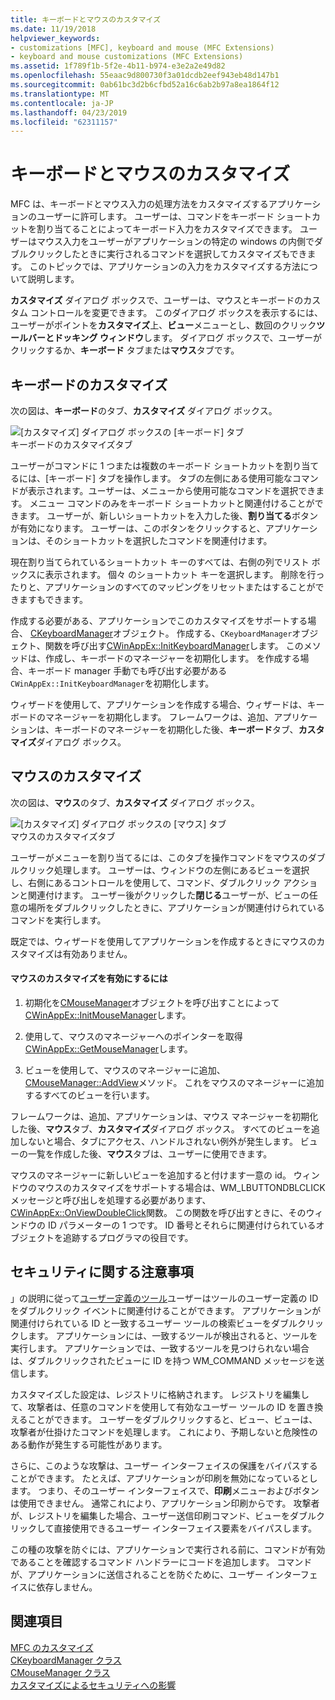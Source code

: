 ```yaml
---
title: キーボードとマウスのカスタマイズ
ms.date: 11/19/2018
helpviewer_keywords:
- customizations [MFC], keyboard and mouse (MFC Extensions)
- keyboard and mouse customizations (MFC Extensions)
ms.assetid: 1f789f1b-5f2e-4b11-b974-e3e2a2e49d82
ms.openlocfilehash: 55eaac9d800730f3a01dcdb2eef943eb48d147b1
ms.sourcegitcommit: 0ab61bc3d2b6cfbd52a16c6ab2b97a8ea1864f12
ms.translationtype: MT
ms.contentlocale: ja-JP
ms.lasthandoff: 04/23/2019
ms.locfileid: "62311157"
---
```

# <a name="keyboard-and-mouse-customization"></a>キーボードとマウスのカスタマイズ

MFC は、キーボードとマウス入力の処理方法をカスタマイズするアプリケーションのユーザーに許可します。 ユーザーは、コマンドをキーボード ショートカットを割り当てることによってキーボード入力をカスタマイズできます。 ユーザーはマウス入力をユーザーがアプリケーションの特定の windows の内側でダブルクリックしたときに実行されるコマンドを選択してカスタマイズもできます。 このトピックでは、アプリケーションの入力をカスタマイズする方法について説明します。

**カスタマイズ** ダイアログ ボックスで、ユーザーは、マウスとキーボードのカスタム コントロールを変更できます。 このダイアログ ボックスを表示するには、ユーザーがポイントを**カスタマイズ**上、**ビュー**メニューとし、数回のクリック**ツールバーとドッキング ウィンドウ**します。 ダイアログ ボックスで、ユーザーがクリックするか、**キーボード** タブまたは**マウス**タブです。

## <a name="keyboard-customization"></a>キーボードのカスタマイズ

次の図は、**キーボード**のタブ、**カスタマイズ** ダイアログ ボックス。

![[カスタマイズ] ダイアログ ボックスの [キーボード] タブ](../mfc/media/mfcnextkeyboardtab.png "カスタマイズ ダイアログ ボックスでは、[キーボード] タブ") <br/>
キーボードのカスタマイズタブ

ユーザーがコマンドに 1 つまたは複数のキーボード ショートカットを割り当てるには、[キーボード] タブを操作します。 タブの左側にある使用可能なコマンドが表示されます。ユーザーは、メニューから使用可能なコマンドを選択できます。 メニュー コマンドのみをキーボード ショートカットと関連付けることができます。 ユーザーが、新しいショートカットを入力した後、**割り当てる**ボタンが有効になります。 ユーザーは、このボタンをクリックすると、アプリケーションは、そのショートカットを選択したコマンドを関連付けます。

現在割り当てられているショートカット キーのすべては、右側の列でリスト ボックスに表示されます。 個々 のショートカット キーを選択します。 削除を行ったりと、アプリケーションのすべてのマッピングをリセットまたはすることができますもできます。

作成する必要がある、アプリケーションでこのカスタマイズをサポートする場合、 [CKeyboardManager](../mfc/reference/ckeyboardmanager-class.md)オブジェクト。 作成する、`CKeyboardManager`オブジェクト、関数を呼び出す[CWinAppEx::InitKeyboardManager](../mfc/reference/cwinappex-class.md#initkeyboardmanager)します。 このメソッドは、作成し、キーボードのマネージャーを初期化します。 を作成する場合、キーボード manager 手動でも呼び出す必要がある`CWinAppEx::InitKeyboardManager`を初期化します。

ウィザードを使用して、アプリケーションを作成する場合、ウィザードは、キーボードのマネージャーを初期化します。 フレームワークは、追加、アプリケーションは、キーボードのマネージャーを初期化した後、**キーボード**タブ、**カスタマイズ**ダイアログ ボックス。

## <a name="mouse-customization"></a>マウスのカスタマイズ

次の図は、**マウス**のタブ、**カスタマイズ** ダイアログ ボックス。

![[カスタマイズ] ダイアログ ボックスの [マウス] タブ](../mfc/media/mfcnextmousetab.png "カスタマイズ ダイアログ ボックスでは、[マウス] タブ") <br/>
マウスのカスタマイズタブ

ユーザーがメニューを割り当てるには、このタブを操作コマンドをマウスのダブルクリック処理します。 ユーザーは、ウィンドウの左側にあるビューを選択し、右側にあるコントロールを使用して、コマンド、ダブルクリック アクションと関連付けます。 ユーザー後がクリックした**閉じる**ユーザーが、ビューの任意の場所をダブルクリックしたときに、アプリケーションが関連付けられているコマンドを実行します。

既定では、ウィザードを使用してアプリケーションを作成するときにマウスのカスタマイズは有効ありません。

#### <a name="to-enable-mouse-customization"></a>マウスのカスタマイズを有効にするには

1. 初期化を[CMouseManager](../mfc/reference/cmousemanager-class.md)オブジェクトを呼び出すことによって[CWinAppEx::InitMouseManager](../mfc/reference/cwinappex-class.md#initmousemanager)します。

1. 使用して、マウスのマネージャーへのポインターを取得[CWinAppEx::GetMouseManager](../mfc/reference/cwinappex-class.md#getmousemanager)します。

1. ビューを使用して、マウスのマネージャーに追加、 [CMouseManager::AddView](../mfc/reference/cmousemanager-class.md#addview)メソッド。 これをマウスのマネージャーに追加するすべてのビューを行います。

フレームワークは、追加、アプリケーションは、マウス マネージャーを初期化した後、**マウス**タブ、**カスタマイズ**ダイアログ ボックス。 すべてのビューを追加しないと場合、タブにアクセス、ハンドルされない例外が発生します。 ビューの一覧を作成した後、**マウス**タブは、ユーザーに使用できます。

マウスのマネージャーに新しいビューを追加すると付けます一意の id。 ウィンドウのマウスのカスタマイズをサポートする場合は、WM_LBUTTONDBLCLICK メッセージと呼び出しを処理する必要があります、 [CWinAppEx::OnViewDoubleClick](../mfc/reference/cwinappex-class.md#onviewdoubleclick)関数。 この関数を呼び出すときに、そのウィンドウの ID パラメーターの 1 つです。 ID 番号とそれらに関連付けられているオブジェクトを追跡するプログラマの役目です。

## <a name="security-concerns"></a>セキュリティに関する注意事項

」の説明に従って[ユーザー定義のツール](../mfc/user-defined-tools.md)ユーザーはツールのユーザー定義の ID をダブルクリック イベントに関連付けることができます。 アプリケーションが関連付けられている ID と一致するユーザー ツールの検索ビューをダブルクリックします。 アプリケーションには、一致するツールが検出されると、ツールを実行します。 アプリケーションでは、一致するツールを見つけられない場合は、ダブルクリックされたビューに ID を持つ WM_COMMAND メッセージを送信します。

カスタマイズした設定は、レジストリに格納されます。 レジストリを編集して、攻撃者は、任意のコマンドを使用して有効なユーザー ツールの ID を置き換えることができます。 ユーザーをダブルクリックすると、ビュー、ビューは、攻撃者が仕掛けたコマンドを処理します。 これにより、予期しないと危険性のある動作が発生する可能性があります。

さらに、このような攻撃は、ユーザー インターフェイスの保護をバイパスすることができます。 たとえば、アプリケーションが印刷を無効になっているとします。 つまり、そのユーザー インターフェイスで、**印刷**メニューおよびボタンは使用できません。 通常これにより、アプリケーション印刷からです。 攻撃者が、レジストリを編集した場合、ユーザー送信印刷コマンド、ビューをダブルクリックして直接使用できるユーザー インターフェイス要素をバイパスします。

この種の攻撃を防ぐには、アプリケーションで実行される前に、コマンドが有効であることを確認するコマンド ハンドラーにコードを追加します。 コマンドが、アプリケーションに送信されることを防ぐために、ユーザー インターフェイスに依存しません。

## <a name="see-also"></a>関連項目

[MFC のカスタマイズ](../mfc/customization-for-mfc.md)<br/>
[CKeyboardManager クラス](../mfc/reference/ckeyboardmanager-class.md)<br/>
[CMouseManager クラス](../mfc/reference/cmousemanager-class.md)<br/>
[カスタマイズによるセキュリティへの影響](../mfc/security-implications-of-customization.md)
